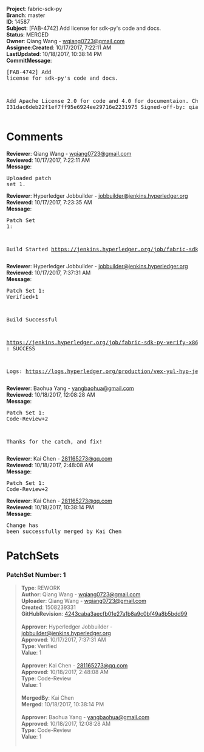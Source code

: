 <strong>Project</strong>: fabric-sdk-py</br><strong>Branch</strong>: master<br><strong>ID</strong>: 14587<br><strong>Subject</strong>: [FAB-4742] Add license for sdk-py's code and docs.<br><strong>Status</strong>: MERGED<br><strong>Owner</strong>: Qiang Wang - wqiang0723@gmail.com<br><strong>Assignee</strong>:<strong>Created</strong>: 10/17/2017, 7:22:11 AM<br><strong>LastUpdated</strong>: 10/18/2017, 10:38:14 PM<br><strong>CommitMessage</strong>:<br><pre>[FAB-4742] Add license for sdk-py's code and docs.

Add Apache License 2.0 for code and 4.0 for documentaion.
Change-Id: I31dac6deb22f1ef7ff95e6924ee29716e2231975
Signed-off-by: qiang0723 <wqiang0723@gmail.com>
</pre><h1>Comments</h1><strong>Reviewer</strong>: Qiang Wang - wqiang0723@gmail.com<br><strong>Reviewed</strong>: 10/17/2017, 7:22:11 AM<br><strong>Message</strong>: <pre>Uploaded patch set 1.</pre><strong>Reviewer</strong>: Hyperledger Jobbuilder - jobbuilder@jenkins.hyperledger.org<br><strong>Reviewed</strong>: 10/17/2017, 7:23:35 AM<br><strong>Message</strong>: <pre>Patch Set 1:

Build Started https://jenkins.hyperledger.org/job/fabric-sdk-py-verify-x86_64/264/</pre><strong>Reviewer</strong>: Hyperledger Jobbuilder - jobbuilder@jenkins.hyperledger.org<br><strong>Reviewed</strong>: 10/17/2017, 7:37:31 AM<br><strong>Message</strong>: <pre>Patch Set 1: Verified+1

Build Successful 

https://jenkins.hyperledger.org/job/fabric-sdk-py-verify-x86_64/264/ : SUCCESS

Logs: https://logs.hyperledger.org/production/vex-yul-hyp-jenkins-1/fabric-sdk-py-verify-x86_64/264</pre><strong>Reviewer</strong>: Baohua Yang - yangbaohua@gmail.com<br><strong>Reviewed</strong>: 10/18/2017, 12:08:28 AM<br><strong>Message</strong>: <pre>Patch Set 1: Code-Review+2

Thanks for the catch, and fix!</pre><strong>Reviewer</strong>: Kai Chen - 281165273@qq.com<br><strong>Reviewed</strong>: 10/18/2017, 2:48:08 AM<br><strong>Message</strong>: <pre>Patch Set 1: Code-Review+2</pre><strong>Reviewer</strong>: Kai Chen - 281165273@qq.com<br><strong>Reviewed</strong>: 10/18/2017, 10:38:14 PM<br><strong>Message</strong>: <pre>Change has been successfully merged by Kai Chen</pre><h1>PatchSets</h1><h3>PatchSet Number: 1</h3><blockquote><strong>Type</strong>: REWORK<br><strong>Author</strong>: Qiang Wang - wqiang0723@gmail.com<br><strong>Uploader</strong>: Qiang Wang - wqiang0723@gmail.com<br><strong>Created</strong>: 1508239331<br><strong>GitHubRevision</strong>: [4243caba3aecfb01e27a1b8a9c0bf49a8b5bdd99](https://github.com/hyperledger/fabric-sdk-py/commit/4243caba3aecfb01e27a1b8a9c0bf49a8b5bdd99)<br><br><strong>Approver</strong>: Hyperledger Jobbuilder - jobbuilder@jenkins.hyperledger.org<br><strong>Approved</strong>: 10/17/2017, 7:37:31 AM<br><strong>Type</strong>: Verified<br><strong>Value</strong>: 1<br><br><strong>Approver</strong>: Kai Chen - 281165273@qq.com<br><strong>Approved</strong>: 10/18/2017, 2:48:08 AM<br><strong>Type</strong>: Code-Review<br><strong>Value</strong>: 1<br><br><strong>MergedBy</strong>: Kai Chen<br><strong>Merged</strong>: 10/18/2017, 10:38:14 PM<br><br><strong>Approver</strong>: Baohua Yang - yangbaohua@gmail.com<br><strong>Approved</strong>: 10/18/2017, 12:08:28 AM<br><strong>Type</strong>: Code-Review<br><strong>Value</strong>: 1<br><br></blockquote>